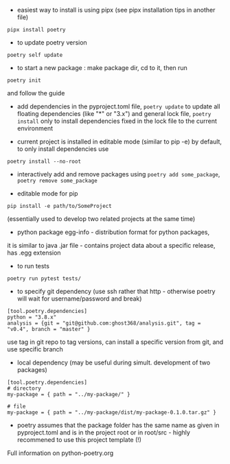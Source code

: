 
* easiest way to install is using pipx
(see pipx installation tips in another file)
```
pipx install poetry
```

* to update poetry version 

```
poetry self update
```

* to start a new package : make package dir, cd to it, then run 

```
poetry init
```

and follow the guide 


* add dependencies in the pyproject.toml file, 
```poetry update``` to update all floating dependencies (like "*" or "3.x") and general lock file, 
```poetry install``` only to install dependencies fixed in the lock file to the current environment

* current project is installed in editable mode (similar to pip -e) by default, to only install dependencies use 

```
poetry install --no-root
```

* interactively add and remove packages using ```poetry add some_package```, ```poetry remove some_package```

* editable mode for pip

```
pip install -e path/to/SomeProject
```
(essentially used to develop two related projects at the same time)


* python package egg-info - distribution format for python packages, 

it is similar to java .jar file - contains project data about a specific release, has .egg extension


* to run tests

```
poetry run pytest tests/
```

* to specify git dependency (use ssh rather that http - otherwise poetry will wait for username/password and break)

```
[tool.poetry.dependencies]
python = "3.8.x"
analysis = {git = "git@github.com:ghost368/analysis.git", tag = "v0.4", branch = "master" }
```

use tag in git repo to tag versions, can install a specific version from git, and use specific branch

* local dependency (may be useful during simult. development of two packages)

```
[tool.poetry.dependencies]
# directory
my-package = { path = "../my-package/" }

# file
my-package = { path = "../my-package/dist/my-package-0.1.0.tar.gz" }
```

* poetry assumes that the package folder has the same name as given in pyproject.toml and is in the project root or in root/src - 
highly recommened to use this project template (!)

Full information on python-poetry.org


